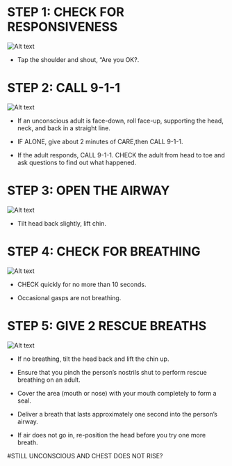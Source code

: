 # STEP 1: CHECK FOR RESPONSIVENESS

![Alt text](/Images/AdultCPR/adultCPR1.jpg)

- Tap the shoulder and shout, “Are you OK?.

# STEP 2: CALL 9-1-1

![Alt text](/Images/AdultCPR/adultCPR2.jpg)

- If an unconscious adult is face-down, roll face-up, supporting the head, neck, and back in a straight line.

- IF ALONE, give about 2 minutes of CARE,then CALL 9-1-1.

- If the adult responds, CALL 9-1-1. CHECK the adult from head to toe and ask questions to find out what happened.

# STEP 3: OPEN THE AIRWAY

![Alt text](/Images/AdultCPR/adultCPR11.jpg)

- Tilt head back slightly, lift chin.

# STEP 4: CHECK FOR BREATHING

![Alt text](/Images/AdultCPR/adultCPR3.jpg)

- CHECK quickly for no more than 10 seconds.

- Occasional gasps are not breathing.

# STEP 5: GIVE 2 RESCUE BREATHS

![Alt text](/Images/AdultCPR/adultCPR9.jpg)

- If no breathing, tilt the head back and lift the chin up.

- Ensure that you pinch the person’s nostrils shut to perform rescue breathing on an adult.

- Cover the area (mouth or nose) with your mouth completely to form a seal.

- Deliver a breath that lasts approximately one second into the person’s airway.

- If air does not go in, re-position the head before you try one more breath.

#STILL UNCONSCIOUS AND CHEST DOES NOT RISE?
